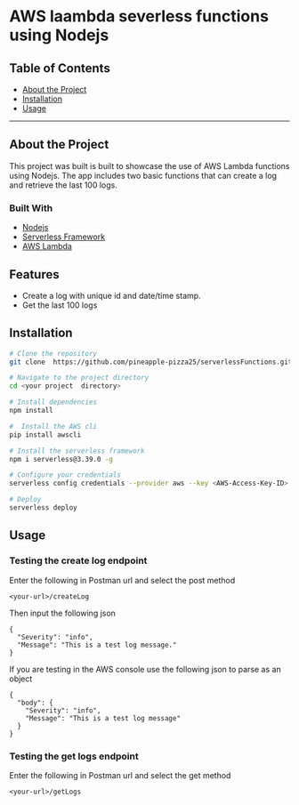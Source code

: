 # AWS laambda severless functions using Nodejs

## Table of Contents
- [About the Project](#about-the-project)
- [Installation](#installation)
- [Usage](#usage)

---

## About the Project
This project was built is built to showcase the use of AWS Lambda functions using Nodejs. The app includes two basic functions that can create a log and retrieve the last 100 logs.

### Built With
- [Nodejs](https://nodejs.org/docs/latest/api/)
- [Serverless Framework](https://www.npmjs.com/package/serverless)
- [AWS Lambda](https://docs.aws.amazon.com/lambda/)

## Features
- Create a log with unique id and date/time stamp.
- Get the last 100 logs

## Installation
```bash
# Clone the repository
git clone  https://github.com/pineapple-pizza25/serverlessFunctions.git

# Navigate to the project directory
cd <your project  directory>

# Install dependencies
npm install

#  Install the AWS cli
pip install awscli

# Install the serverless framework
npm i serverless@3.39.0 -g

# Configure your credentials
serverless config credentials --provider aws --key <AWS-Access-Key-ID> --secret <AWS-Secret-key>

# Deploy
serverless deploy

```

## Usage

### Testing the create log endpoint

Enter the following in Postman url and select the post method

```
<your-url>/createLog
```

Then input the following json

```
{
  "Severity": "info",
  "Message": "This is a test log message."
}
```

If you are testing in the AWS console use the following json to parse as an object

```
{
  "body": {
    "Severity": "info",
    "Message": "This is a test log message"
  }
}
```

### Testing the get logs endpoint

Enter the following in Postman url and select the get method

```
<your-url>/getLogs
```


